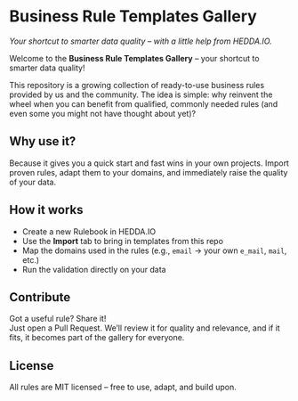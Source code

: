 # Business Rule Templates Gallery  

*Your shortcut to smarter data quality – with a little help from HEDDA.IO.*  

Welcome to the **Business Rule Templates Gallery** – your shortcut to smarter data quality!  

This repository is a growing collection of ready-to-use business rules provided by us and the community. The idea is simple: why reinvent the wheel when you can benefit from qualified, commonly needed rules (and even some you might not have thought about yet)?  

## Why use it?  
Because it gives you a quick start and fast wins in your own projects. Import proven rules, adapt them to your domains, and immediately raise the quality of your data.  

## How it works  
- Create a new Rulebook in HEDDA.IO  
- Use the **Import** tab to bring in templates from this repo  
- Map the domains used in the rules (e.g., `email` → your own `e_mail`, `mail`, etc.)  
- Run the validation directly on your data

## Contribute  
Got a useful rule? Share it!  
Just open a Pull Request. We’ll review it for quality and relevance, and if it fits, it becomes part of the gallery for everyone.  

## License  
All rules are MIT licensed – free to use, adapt, and build upon.  
